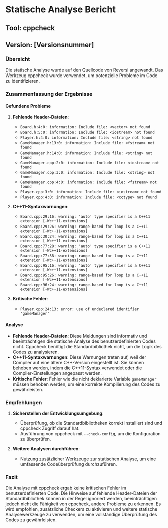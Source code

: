 # Statische Analyse Bericht

## Tool: cppcheck
## Version: [Versionsnummer]

### Übersicht

Die statische Analyse wurde auf den Quellcode von Reversi angewandt. Das Werkzeug cppcheck wurde verwendet, um potenzielle Probleme im Code zu identifizieren.

### Zusammenfassung der Ergebnisse

#### Gefundene Probleme

1. **Fehlende Header-Dateien**:
    - `Board.h:4:0: information: Include file: <vector> not found`
    - `Board.h:5:0: information: Include file: <iostream> not found`
    - `Player.h:4:0: information: Include file: <string> not found`
    - `GameManager.h:13:0: information: Include file: <fstream> not found`
    - `GameManager.h:14:0: information: Include file: <string> not found`
    - `GameManager.cpp:2:0: information: Include file: <iostream> not found`
    - `GameManager.cpp:3:0: information: Include file: <string> not found`
    - `GameManager.cpp:4:0: information: Include file: <fstream> not found`
    - `Player.cpp:3:0: information: Include file: <iostream> not found`
    - `Player.cpp:4:0: information: Include file: <cctype> not found`

2. **C++11-Syntaxwarnungen**:
    - `Board.cpp:29:16: warning: 'auto' type specifier is a C++11 extension [-Wc++11-extensions]`
    - `Board.cpp:29:26: warning: range-based for loop is a C++11 extension [-Wc++11-extensions]`
    - `Board.cpp:30:24: warning: range-based for loop is a C++11 extension [-Wc++11-extensions]`
    - `Board.cpp:77:28: warning: 'auto' type specifier is a C++11 extension [-Wc++11-extensions]`
    - `Board.cpp:77:38: warning: range-based for loop is a C++11 extension [-Wc++11-extensions]`
    - `Board.cpp:95:16: warning: 'auto' type specifier is a C++11 extension [-Wc++11-extensions]`
    - `Board.cpp:95:26: warning: range-based for loop is a C++11 extension [-Wc++11-extensions]`
    - `Board.cpp:96:24: warning: range-based for loop is a C++11 extension [-Wc++11-extensions]`

3. **Kritische Fehler**:
    - `Player.cpp:24:13: error: use of undeclared identifier 'gameManager'`

#### Analyse

- **Fehlende Header-Dateien**: Diese Meldungen sind informativ und beeinträchtigen die statische Analyse des benutzerdefinierten Codes nicht. Cppcheck benötigt die Standardbibliothek nicht, um die Logik des Codes zu analysieren.
- **C++11-Syntaxwarnungen**: Diese Warnungen treten auf, weil der Compiler auf eine ältere C++-Version eingestellt ist. Sie können behoben werden, indem die C++11-Syntax verwendet oder die Compiler-Einstellungen angepasst werden.
- **Kritische Fehler**: Fehler wie die nicht deklarierte Variable `gameManager` müssen behoben werden, um eine korrekte Kompilierung des Codes zu gewährleisten.

### Empfehlungen

1. **Sicherstellen der Entwicklungsumgebung**:
    - Überprüfung, ob die Standardbibliotheken korrekt installiert sind und cppcheck Zugriff darauf hat.
    - Ausführung von cppcheck mit `--check-config`, um die Konfiguration zu überprüfen.

2. **Weitere Analysen durchführen**:
    - Nutzung zusätzlicher Werkzeuge zur statischen Analyse, um eine umfassende Codeüberprüfung durchzuführen.

### Fazit

Die Analyse mit cppcheck ergab keine kritischen Fehler im benutzerdefinierten Code. Die Hinweise auf fehlende Header-Dateien der Standardbibliothek können in der Regel ignoriert werden, beeinträchtigen jedoch nicht die Fähigkeit von cppcheck, andere Probleme zu erkennen. Es wird empfohlen, zusätzliche Checkers zu aktivieren und weitere statische Analysewerkzeuge zu verwenden, um eine vollständige Überprüfung des Codes zu gewährleisten.
